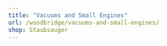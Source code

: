 ```yaml
---
title: "Vacuums and Small Engines"
url: /woodbridge/vacuums-and-small-engines/
shop: Staubsauger
---
```

